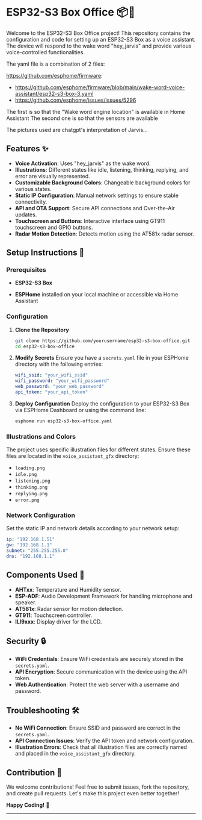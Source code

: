 # ESP32-S3 Box Office 📦🎤

Welcome to the ESP32-S3 Box Office project! This repository contains the configuration and code for setting up an ESP32-S3 Box as a voice assistant. The device will respond to the wake word "hey_jarvis" and provide various voice-controlled functionalities.

The yaml file is a combination of 2 files:

<https://github.com/esphome/firmware>:

* <https://github.com/esphome/firmware/blob/main/wake-word-voice-assistant/esp32-s3-box-3.yaml>
* <https://github.com/esphome/issues/issues/5296>

The first is so that the "Wake word engine location" is available in Home Assistant
The second one is so that the sensors are available

The pictures used are chatgpt's interpretation of Jarvis...

## Features ✨

- **Voice Activation**: Uses "hey_jarvis" as the wake word.
- **Illustrations**: Different states like idle, listening, thinking, replying, and error are visually represented.
- **Customizable Background Colors**: Changeable background colors for various states.
- **Static IP Configuration**: Manual network settings to ensure stable connectivity.
- **API and OTA Support**: Secure API connections and Over-the-Air updates.
- **Touchscreen and Buttons**: Interactive interface using GT911 touchscreen and GPIO buttons.
- **Radar Motion Detection**: Detects motion using the AT581x radar sensor.

## Setup Instructions 🚀

### Prerequisites

- **ESP32-S3 Box**

- **ESPHome** installed on your local machine or accessible via Home Assistant

### Configuration

1. **Clone the Repository**
   ```bash
   git clone https://github.com/yourusername/esp32-s3-box-office.git
   cd esp32-s3-box-office
   ```

2. **Modify Secrets**
   Ensure you have a `secrets.yaml` file in your ESPHome directory with the following entries:
   ```yaml
   wifi_ssid: "your_wifi_ssid"
   wifi_password: "your_wifi_password"
   web_password: "your_web_password"
   api_token: "your_api_token"
   ```

3. **Deploy Configuration**
   Deploy the configuration to your ESP32-S3 Box via ESPHome Dashboard or using the command line:
   ```bash
   esphome run esp32-s3-box-office.yaml
   ```

### Illustrations and Colors

The project uses specific illustration files for different states. Ensure these files are located in the `voice_assistant_gfx` directory:
- `loading.png`
- `idle.png`
- `listening.png`
- `thinking.png`
- `replying.png`
- `error.png`

### Network Configuration

Set the static IP and network details according to your network setup:
```yaml
ip: "192.168.1.51"
gw: "192.168.1.1"
subnet: "255.255.255.0"
dns: "192.168.1.1"
```

## Components Used 🧩

- **AHTxx**: Temperature and Humidity sensor.
- **ESP-ADF**: Audio Development Framework for handling microphone and speaker.
- **AT581x**: Radar sensor for motion detection.
- **GT911**: Touchscreen controller.
- **ILI9xxx**: Display driver for the LCD.

## Security 🔒

- **WiFi Credentials**: Ensure WiFi credentials are securely stored in the `secrets.yaml`.
- **API Encryption**: Secure communication with the device using the API token.
- **Web Authentication**: Protect the web server with a username and password.

## Troubleshooting 🛠️

- **No WiFi Connection**: Ensure SSID and password are correct in the `secrets.yaml`.
- **API Connection Issues**: Verify the API token and network configuration.
- **Illustration Errors**: Check that all illustration files are correctly named and placed in the `voice_assistant_gfx` directory.

## Contribution 🤝

We welcome contributions! Feel free to submit issues, fork the repository, and create pull requests. Let's make this project even better together!


**Happy Coding!** 🎉

---
